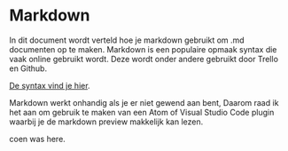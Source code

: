 # Markdown
In dit document wordt verteld hoe je markdown gebruikt om .md documenten op te maken. Markdown is een populaire opmaak syntax die vaak online gebruikt wordt. Deze wordt onder andere gebruikt door Trello en Github.

[De syntax vind je hier](https://github.com/adam-p/markdown-here/wiki/Markdown-Cheatsheet).

Markdown werkt onhandig als je er niet gewend aan bent, Daarom raad ik het aan om gebruik te maken van een Atom of Visual Studio Code plugin waarbij je de markdown preview makkelijk kan lezen.

coen was here.
